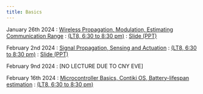 ```yaml
---
title: Basics
---
```


January 26th 2024
: [Wireless Propagation, Modulation, Estimating Communication Range](#)
  : [(LT8, 6:30 to 8:30 pm)](#)
  : [Slide (PPT)](https://weiserlab.github.io/wirelessnetworking/CS4222_Lecture2.pptx)

February 2nd 2024
: [Signal Propagation, Sensing and Actuation](#)
  : [(LT8, 6:30 to 8:30 pm)](#)
  : [Slide (PPT)](https://weiserlab.github.io/wirelessnetworking/CS4222_Lecture3.pptx)


February 9nd 2024
: [NO LECTURE DUE TO CNY EVE]


February 16th 2024
: [Microcontroller Basics, Contiki OS, Battery-lifespan estimation](#)
  : [(LT8, 6:30 to 8:30 pm)](#)



